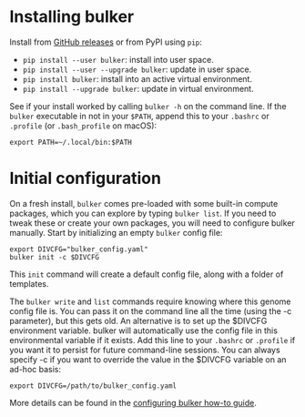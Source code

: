 # Installing bulker

Install from [GitHub releases](https://github.com/databio/bulker/releases) or from PyPI using `pip`:

- `pip install --user bulker`: install into user space.
- `pip install --user --upgrade bulker`: update in user space.
- `pip install bulker`: install into an active virtual environment.
- `pip install --upgrade bulker`: update in virtual environment.

See if your install worked by calling `bulker -h` on the command line. If the `bulker` executable in not in your `$PATH`, append this to your `.bashrc` or `.profile` (or `.bash_profile` on macOS):

```{console}
export PATH=~/.local/bin:$PATH
```

# Initial configuration

On a fresh install, `bulker` comes pre-loaded with some built-in compute packages, which you can explore by typing `bulker list`. If you need to tweak these or create your own packages, you will need to configure bulker manually. Start by initializing an empty `bulker` config file:

```{console}
export DIVCFG="bulker_config.yaml"
bulker init -c $DIVCFG
```

This `init` command will create a default config file, along with a folder of templates. 


The `bulker write` and `list` commands require knowing where this genome config file is. You can pass it on the command line all the time (using the -c parameter), but this gets old. An alternative is to set up the $DIVCFG environment variable. bulker will automatically use the config file in this environmental variable if it exists. Add this line to your `.bashrc` or `.profile` if you want it to persist for future command-line sessions. You can always specify -c if you want to override the value in the $DIVCFG variable on an ad-hoc basis:

```{console}
export DIVCFG=/path/to/bulker_config.yaml
```

More details can be found in the [configuring bulker how-to guide](configuration.md).